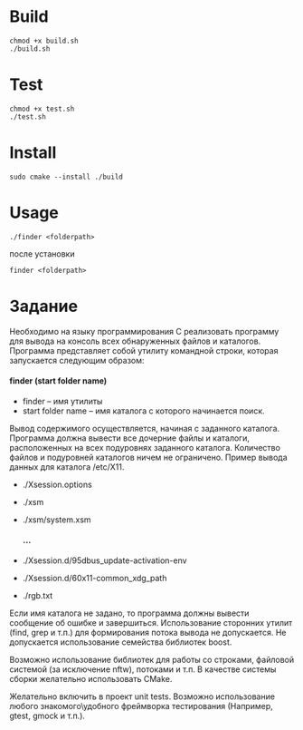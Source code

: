 # Build
    chmod +x build.sh
    ./build.sh
# Test
    chmod +x test.sh
    ./test.sh
# Install
    sudo cmake --install ./build

# Usage
    ./finder <folderpath>

после установки

    finder <folderpath>

# Задание
Необходимо на языку программирования C реализовать программу 
для вывода на консоль всех обнаруженных файлов и каталогов. 
Программа представляет собой утилиту командной строки, которая запускается следующим образом:
 
#### finder  (start folder name)

- finder – имя утилиты
- start folder name – имя каталога с которого начинается поиск.

Вывод содержимого осуществляется, начиная с заданного каталога.
Программа должна вывести все дочерние файлы и каталоги, расположенных на
всех подуровнях заданного каталога. Количество файлов и подуровней каталогов
ничем не ограничено. Пример вывода данных для каталога /etc/X11.

- ./Xsession.options
- ./xsm
- ./xsm/system.xsm

    ####   ...

- ./Xsession.d/95dbus_update-activation-env
- ./Xsession.d/60x11-common_xdg_path
- ./rgb.txt

Если имя каталога не задано, то программа должны вывести сообщение об ошибке и завершиться.
Использование сторонних утилит (find, grep и т.п.)  для формирования
потока вывода не допускается. Не допускается использование семейства библиотек boost.

Возможно использование библиотек для работы со строками, 
файловой системой (за исключение nftw), потоками и т.п. В качестве системы 
сборки желательно использовать CMake.

Желательно включить в проект unit tests. Возможно использование любого 
знакомого\удобного фреймворка тестирования (Например, gtest, gmock и т.п.).